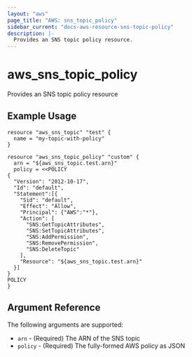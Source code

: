 ```yaml
---
layout: "aws"
page_title: "AWS: sns_topic_policy"
sidebar_current: "docs-aws-resource-sns-topic-policy"
description: |-
  Provides an SNS topic policy resource.
---
```


# aws\_sns\_topic\_policy

Provides an SNS topic policy resource

## Example Usage

```
resource "aws_sns_topic" "test" {
  name = "my-topic-with-policy"
}

resource "aws_sns_topic_policy" "custom" {
  arn = "${aws_sns_topic.test.arn}"
  policy = <<POLICY
{
  "Version": "2012-10-17",
  "Id": "default",
  "Statement":[{
    "Sid": "default",
    "Effect": "Allow",
    "Principal": {"AWS":"*"},
    "Action": [
      "SNS:GetTopicAttributes",
      "SNS:SetTopicAttributes",
      "SNS:AddPermission",
      "SNS:RemovePermission",
      "SNS:DeleteTopic"
    ],
    "Resource": "${aws_sns_topic.test.arn}"
  }]
}
POLICY
}
```

## Argument Reference

The following arguments are supported:

* `arn` - (Required) The ARN of the SNS topic
* `policy` - (Required) The fully-formed AWS policy as JSON
